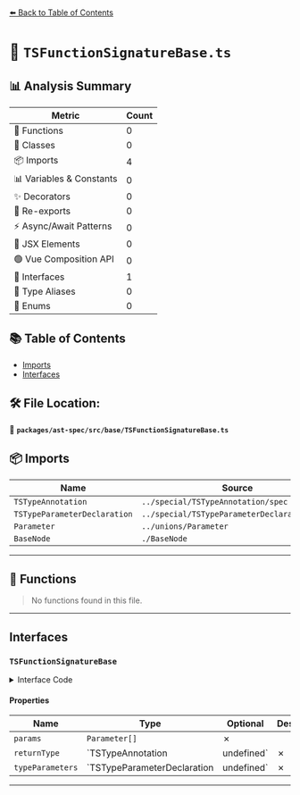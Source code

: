[⬅️ Back to Table of Contents](../../../../index.md)

# 📄 `TSFunctionSignatureBase.ts`

## 📊 Analysis Summary

| Metric | Count |
|--------|-------|
| 🔧 Functions | 0 |
| 🧱 Classes | 0 |
| 📦 Imports | 4 |
| 📊 Variables & Constants | 0 |
| ✨ Decorators | 0 |
| 🔄 Re-exports | 0 |
| ⚡ Async/Await Patterns | 0 |
| 💠 JSX Elements | 0 |
| 🟢 Vue Composition API | 0 |
| 📐 Interfaces | 1 |
| 📑 Type Aliases | 0 |
| 🎯 Enums | 0 |

## 📚 Table of Contents

- [Imports](#imports)
- [Interfaces](#interfaces)

## 🛠️ File Location:
📂 **`packages/ast-spec/src/base/TSFunctionSignatureBase.ts`**

## 📦 Imports

| Name | Source |
|------|--------|
| `TSTypeAnnotation` | `../special/TSTypeAnnotation/spec` |
| `TSTypeParameterDeclaration` | `../special/TSTypeParameterDeclaration/spec` |
| `Parameter` | `../unions/Parameter` |
| `BaseNode` | `./BaseNode` |


---

## 🔧 Functions

> No functions found in this file.


---

## Interfaces

### `TSFunctionSignatureBase`

<details><summary>Interface Code</summary>

```ts
export interface TSFunctionSignatureBase extends BaseNode {
  params: Parameter[];
  returnType: TSTypeAnnotation | undefined;
  typeParameters: TSTypeParameterDeclaration | undefined;
}
```
</details>

#### Properties

| Name | Type | Optional | Description |
|------|------|----------|-------------|
| `params` | `Parameter[]` | ✗ |  |
| `returnType` | `TSTypeAnnotation | undefined` | ✗ |  |
| `typeParameters` | `TSTypeParameterDeclaration | undefined` | ✗ |  |


---
